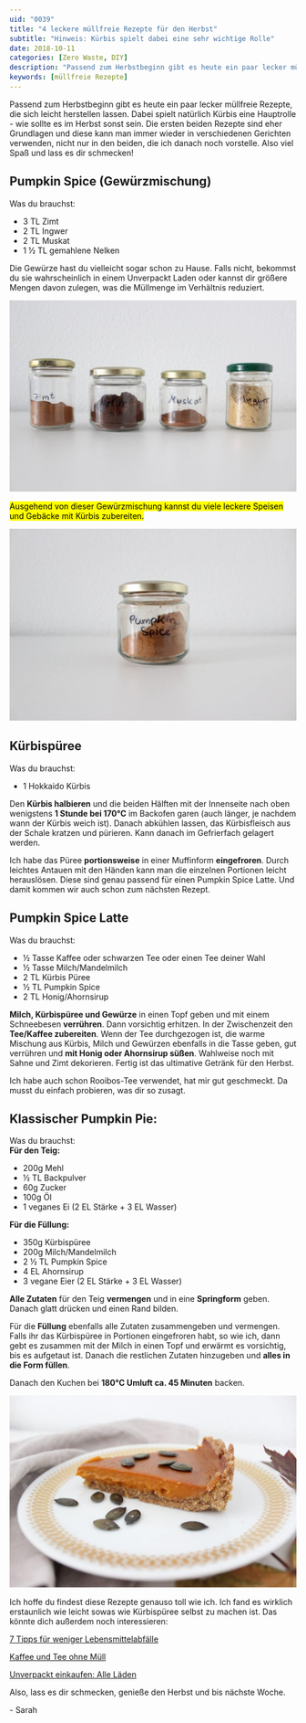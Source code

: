 ```yaml
---
uid: "0039"
title: "4 leckere müllfreie Rezepte für den Herbst"
subtitle: "Hinweis: Kürbis spielt dabei eine sehr wichtige Rolle"
date: 2018-10-11
categories: [Zero Waste, DIY]
description: "Passend zum Herbstbeginn gibt es heute ein paar lecker müllfreie Rezepte, die sich leicht herstellen lassen. Dabei spielt natürlich Kürbis eine Hauptrolle."
keywords: [müllfreie Rezepte]
---
```

Passend zum Herbstbeginn gibt es heute ein paar lecker müllfreie Rezepte, die sich leicht herstellen lassen. Dabei spielt natürlich Kürbis eine Hauptrolle - wie sollte es im Herbst sonst sein. Die ersten beiden Rezepte sind eher Grundlagen und diese kann man immer wieder in verschiedenen Gerichten verwenden, nicht nur in den beiden, die ich danach noch vorstelle. Also viel Spaß und lass es dir schmecken!

## Pumpkin Spice (Gewürzmischung)
Was du brauchst:  
- 3 TL Zimt  
- 2 TL Ingwer  
- 2 TL Muskat  
- 1 ½ TL gemahlene Nelken

Die Gewürze hast du vielleicht sogar schon zu Hause. Falls nicht, bekommst du sie wahrscheinlich in einem Unverpackt Laden oder kannst dir größere Mengen davon zulegen, was die Müllmenge im Verhältnis reduziert.

![Lose Gewürze](/assets/inpost-images/2018/2018-10-11-gewuerze.jpg "© {{ site.title }}")

<mark>Ausgehend von dieser Gewürzmischung kannst du viele leckere Speisen und Gebäcke mit Kürbis zubereiten.</mark>

![Fertige Gewürzmischung](/assets/inpost-images/2018/2018-10-11-fertige-gewuerzmischung.jpg "© {{ site.title }}")

## Kürbispüree
Was du brauchst:  
- 1 Hokkaido Kürbis

Den **Kürbis halbieren** und die beiden Hälften mit der Innenseite nach oben wenigstens **1 Stunde bei 170°C** im Backofen garen (auch länger, je nachdem wann der Kürbis weich ist). Danach abkühlen lassen, das Kürbisfleisch aus der Schale kratzen und pürieren. Kann danach im Gefrierfach gelagert werden.

Ich habe das Püree **portionsweise** in einer Muffinform **eingefroren**. Durch leichtes Antauen mit den Händen kann man die einzelnen Portionen leicht herauslösen. Diese sind genau passend für einen Pumpkin Spice Latte. Und damit kommen wir auch schon zum nächsten Rezept.

## Pumpkin Spice Latte
Was du brauchst:  
- ½ Tasse Kaffee oder schwarzen Tee oder einen Tee deiner Wahl  
- ½ Tasse Milch/Mandelmilch  
- 2 TL Kürbis Püree  
- ½ TL Pumpkin Spice  
- 2 TL Honig/Ahornsirup

**Milch, Kürbispüree und Gewürze** in einen Topf geben und mit einem Schneebesen **verrühren**. Dann vorsichtig erhitzen. In der Zwischenzeit den **Tee/Kaffee zubereiten**. Wenn der Tee durchgezogen ist, die warme Mischung aus Kürbis, Milch und Gewürzen ebenfalls in die Tasse geben, gut verrühren und **mit Honig oder Ahornsirup süßen**. Wahlweise noch mit Sahne und Zimt dekorieren. Fertig ist das ultimative Getränk für den Herbst.

Ich habe auch schon Rooibos-Tee verwendet, hat mir gut geschmeckt. Da musst du einfach probieren, was dir so zusagt.

## Klassischer Pumpkin Pie:
Was du brauchst:  
**Für den Teig:**  
- 200g Mehl  
- ½ TL Backpulver  
- 60g Zucker  
- 100g Öl  
- 1 veganes Ei (2 EL Stärke + 3 EL Wasser)

**Für die Füllung:**  
- 350g Kürbispüree  
- 200g Milch/Mandelmilch  
- 2 ½ TL Pumpkin Spice  
- 4 EL Ahornsirup  
- 3 vegane Eier (2 EL Stärke + 3 EL Wasser)

**Alle Zutaten** für den Teig **vermengen** und in eine **Springform** geben. Danach glatt drücken und einen Rand bilden.

Für die **Füllung** ebenfalls alle Zutaten zusammengeben und vermengen. Falls ihr das Kürbispüree in Portionen eingefroren habt, so wie ich, dann gebt es zusammen mit der Milch in einen Topf und erwärmt es vorsichtig, bis es aufgetaut ist. Danach die restlichen Zutaten hinzugeben und **alles in die Form füllen**.

Danach den Kuchen bei **180°C Umluft ca. 45 Minuten** backen.

![Kürbis Kuchen oder auch Pumpkin Pie](/assets/inpost-images/2018/2018-10-11-kuerbis-kuchen.jpg "© {{ site.title }}")

Ich hoffe du findest diese Rezepte genauso toll wie ich. Ich fand es wirklich erstaunlich wie leicht sowas wie Kürbispüree selbst zu machen ist. Das könnte dich außerdem noch interessieren:

[7 Tipps für weniger Lebensmittelabfälle](/blog/7-tipps-fuer-weniger-lebensmittelabfaelle)

[Kaffee und Tee ohne Müll](/blog/zero-waste-kaffee-und-tee-ohne-muell)

[Unverpackt einkaufen: Alle Läden](/blog/unverpackt-einkaufen-alle-laeden)

Also, lass es dir schmecken, genieße den Herbst und bis nächste Woche.

\- Sarah
